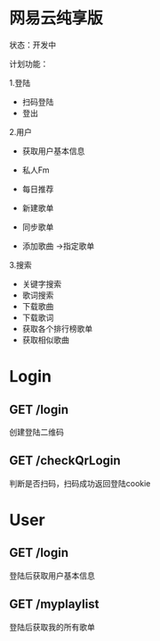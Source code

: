 
# 网易云纯享版

状态：开发中

计划功能：

1.登陆

- 扫码登陆
- 登出

2.用户

- 获取用户基本信息

- 私人Fm
- 每日推荐
- 新建歌单
- 同步歌单
- 添加歌曲 ->指定歌单

3.搜索

- 关键字搜索
- 歌词搜索
- 下载歌曲
- 下载歌词
- 获取各个排行榜歌单
- 获取相似歌曲



# Login

## GET /login

创建登陆二维码

## GET /checkQrLogin

判断是否扫码，扫码成功返回登陆cookie





# User

## GET /login

登陆后获取用户基本信息

## GET /myplaylist

登陆后获取我的所有歌单





